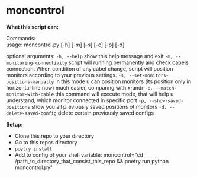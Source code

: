 # moncontrol
**What this script can:**

Commands:  
usage: moncontrol.py [-h] [-m] [-s] [-c] [-p] [-d]

optional arguments:
  ```-h, --help```            show this help message and exit 
  ```-m, --monitoring-connectivity``` 
                        script will running permanently and check cabels connection. When condition of any cabel change, script will position monitors according to your previous settings. 
  ```-s, --set-monitors-positions-manually``` 
                        in this mode u can position monitors (its position only in horizontal line now) much easier, comparing with xrandr 
  ```-c, --match-monitor-with-cable``` 
                        this command will execute mode, that will help u understand, which monitor connected in specific port 
  ```-p, --show-saved-positions``` 
                        show you all previously saved positions of monitors 
  ```-d, --delete-saved-config``` 
                        delete certain previously saved configs 

**Setup:**
- Clone this repo to your directory
- Go to this repos directory
- ```poetry install```
- Add to config of your shell variable:
moncontrol="cd /path_to_directory_that_consist_this_repo && poetry run python moncontrol.py"
